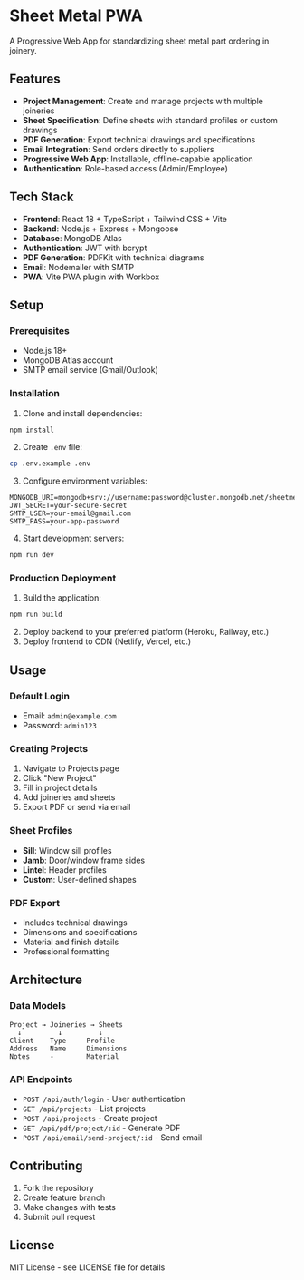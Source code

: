 # Sheet Metal PWA

A Progressive Web App for standardizing sheet metal part ordering in joinery.

## Features

- **Project Management**: Create and manage projects with multiple joineries
- **Sheet Specification**: Define sheets with standard profiles or custom drawings
- **PDF Generation**: Export technical drawings and specifications
- **Email Integration**: Send orders directly to suppliers
- **Progressive Web App**: Installable, offline-capable application
- **Authentication**: Role-based access (Admin/Employee)

## Tech Stack

- **Frontend**: React 18 + TypeScript + Tailwind CSS + Vite
- **Backend**: Node.js + Express + Mongoose
- **Database**: MongoDB Atlas
- **Authentication**: JWT with bcrypt
- **PDF Generation**: PDFKit with technical diagrams
- **Email**: Nodemailer with SMTP
- **PWA**: Vite PWA plugin with Workbox

## Setup

### Prerequisites

- Node.js 18+
- MongoDB Atlas account
- SMTP email service (Gmail/Outlook)

### Installation

1. Clone and install dependencies:

```bash
npm install
```

2. Create `.env` file:

```bash
cp .env.example .env
```

3. Configure environment variables:

```env
MONGODB_URI=mongodb+srv://username:password@cluster.mongodb.net/sheetmetal
JWT_SECRET=your-secure-secret
SMTP_USER=your-email@gmail.com
SMTP_PASS=your-app-password
```

4. Start development servers:

```bash
npm run dev
```

### Production Deployment

1. Build the application:

```bash
npm run build
```

2. Deploy backend to your preferred platform (Heroku, Railway, etc.)
3. Deploy frontend to CDN (Netlify, Vercel, etc.)

## Usage

### Default Login

- Email: `admin@example.com`
- Password: `admin123`

### Creating Projects

1. Navigate to Projects page
2. Click "New Project"
3. Fill in project details
4. Add joineries and sheets
5. Export PDF or send via email

### Sheet Profiles

- **Sill**: Window sill profiles
- **Jamb**: Door/window frame sides
- **Lintel**: Header profiles
- **Custom**: User-defined shapes

### PDF Export

- Includes technical drawings
- Dimensions and specifications
- Material and finish details
- Professional formatting

## Architecture

### Data Models

```
Project → Joineries → Sheets
  ↓         ↓         ↓
Client    Type     Profile
Address   Name     Dimensions
Notes     -        Material
```

### API Endpoints

- `POST /api/auth/login` - User authentication
- `GET /api/projects` - List projects
- `POST /api/projects` - Create project
- `GET /api/pdf/project/:id` - Generate PDF
- `POST /api/email/send-project/:id` - Send email

## Contributing

1. Fork the repository
2. Create feature branch
3. Make changes with tests
4. Submit pull request

## License

MIT License - see LICENSE file for details
